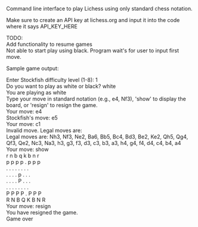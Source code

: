 Command line interface to play Lichess using only standard chess notation.

Make sure to create an API key at lichess.org and input it into the code where it says API_KEY_HERE

TODO:<br />
Add functionality to resume games<br />
Not able to start play using black. Program wait's for user to input first move.


Sample game output:

Enter Stockfish difficulty level (1-8): 1<br />
Do you want to play as white or black? white<br />
You are playing as white<br />
Type your move in standard notation (e.g., e4, Nf3), 'show' to display the board, or 'resign' to resign the game.<br />
Your move: e4<br />
Stockfish's move: e5<br />
Your move: c1<br />
Invalid move. Legal moves are:<br />
Legal moves are: Nh3, Nf3, Ne2, Ba6, Bb5, Bc4, Bd3, Be2, Ke2, Qh5, Qg4, Qf3, Qe2, Nc3, Na3, h3, g3, f3, d3, c3, b3, a3, h4, g4, f4, d4, c4, b4, a4<br />
Your move: show<br />
r n b q k b n r<br />
p p p p . p p p<br />
. . . . . . . .<br />
. . . . p . . .<br />
. . . . P . . .<br />
. . . . . . . .<br />
P P P P . P P P<br />
R N B Q K B N R<br />
Your move: resign<br />
You have resigned the game.<br />
Game over<br />
